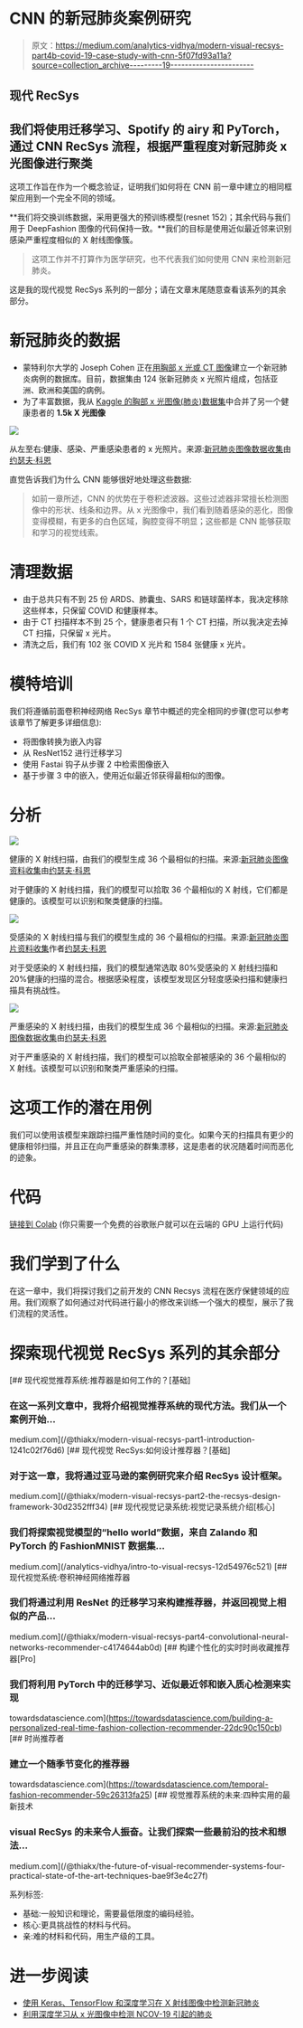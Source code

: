# CNN 的新冠肺炎案例研究

> 原文：<https://medium.com/analytics-vidhya/modern-visual-recsys-part4b-covid-19-case-study-with-cnn-5f07fd93a11a?source=collection_archive---------19----------------------->

## 现代 RecSys

## 我们将使用迁移学习、Spotify 的 airy 和 PyTorch，通过 CNN RecSys 流程，根据严重程度对新冠肺炎 x 光图像进行聚类

这项工作旨在作为一个概念验证，证明我们如何将在 CNN 前一章中建立的相同框架应用到一个完全不同的领域。

**我们将交换训练数据，采用更强大的预训练模型(resnet 152)；其余代码与我们用于 DeepFashion 图像的代码保持一致。**我们的目标是使用近似最近邻来识别感染严重程度相似的 X 射线图像簇。

> 这项工作并不打算作为医学研究，也不代表我们如何使用 CNN 来检测新冠肺炎。

这是我的现代视觉 RecSys 系列的一部分；请在文章末尾随意查看该系列的其余部分。

# 新冠肺炎的数据

*   蒙特利尔大学的 Joseph Cohen 正在[用胸部 x 光或 CT 图像](https://github.com/ieee8023/covid-chestxray-dataset)建立一个新冠肺炎病例的数据库。目前，数据集由 124 张新冠肺炎 x 光照片组成，包括亚洲、欧洲和美国的病例。
*   为了丰富数据，我从 [Kaggle 的胸部 x 光图像(肺炎)数据集](https://www.kaggle.com/paultimothymooney/chest-xray-pneumonia)中合并了另一个健康患者的 **1.5k X 光图像**

![](img/35061c9cc5222701edee1db2bd99c815.png)

从左至右:健康、感染、严重感染患者的 x 光照片。来源:[新冠肺炎图像数据收集](https://github.com/ieee8023/covid-chestxray-dataset)由[约瑟夫·科恩](https://josephpcohen.com/w/)

直觉告诉我们为什么 CNN 能够很好地处理这些数据:

> 如前一章所述，CNN 的优势在于卷积滤波器。这些过滤器非常擅长检测图像中的形状、线条和边界。从 x 光图像中，我们看到随着感染的恶化，图像变得模糊，有更多的白色区域，胸腔变得不明显；这些都是 CNN 能够获取和学习的视觉线索。

# 清理数据

*   由于总共只有不到 25 份 ARDS、肺囊虫、SARS 和链球菌样本，我决定移除这些样本，只保留 COVID 和健康样本。
*   由于 CT 扫描样本不到 25 个，健康患者只有 1 个 CT 扫描，所以我决定去掉 CT 扫描，只保留 x 光片。
*   清洗之后，我们有 102 张 COVID X 光片和 1584 张健康 x 光片。

# 模特培训

我们将遵循前面卷积神经网络 RecSys 章节中概述的完全相同的步骤(您可以参考该章节了解更多详细信息):

*   将图像转换为嵌入内容
*   从 ResNet152 进行迁移学习
*   使用 Fastai 钩子从步骤 2 中检索图像嵌入
*   基于步骤 3 中的嵌入，使用近似最近邻获得最相似的图像。

# 分析

![](img/cd85af5d3d9d2f9af215f08f4d00ffae.png)

健康的 X 射线扫描，由我们的模型生成 36 个最相似的扫描。来源:[新冠肺炎图像资料收集](https://github.com/ieee8023/covid-chestxray-dataset)由[约瑟夫·科恩](https://josephpcohen.com/w/)

对于健康的 X 射线扫描，我们的模型可以拾取 36 个最相似的 X 射线，它们都是健康的。该模型可以识别和聚类健康的扫描。

![](img/8eacfc50ee8337eecfad5cbce44d509d.png)

受感染的 X 射线扫描与我们的模型生成的 36 个最相似的扫描。来源:[新冠肺炎图片资料收集](https://github.com/ieee8023/covid-chestxray-dataset)作者[约瑟夫·科恩](https://josephpcohen.com/w/)

对于受感染的 X 射线扫描，我们的模型通常选取 80%受感染的 X 射线扫描和 20%健康的扫描的混合。根据感染程度，该模型发现区分轻度感染扫描和健康扫描具有挑战性。

![](img/4b4030d4713ce68439858d77a372b958.png)

严重感染的 X 射线扫描，由我们的模型生成 36 个最相似的扫描。来源:[新冠肺炎图像数据收集](https://github.com/ieee8023/covid-chestxray-dataset)由[约瑟夫·科恩](https://josephpcohen.com/w/)

对于严重感染的 X 射线扫描，我们的模型可以拾取全部被感染的 36 个最相似的 X 射线。该模型可以识别和聚类严重感染的扫描。

# 这项工作的潜在用例

我们可以使用该模型来跟踪扫描严重性随时间的变化。如果今天的扫描具有更少的健康相邻扫描，并且正在向严重感染的群集漂移，这是患者的状况随着时间而恶化的迹象。

# 代码

[链接到 Colab](https://colab.research.google.com/gist/thiakx/79a247354065c4428d084271fabf2b73/covid-19-case-study-with-cnn.ipynb) (你只需要一个免费的谷歌账户就可以在云端的 GPU 上运行代码)

# 我们学到了什么

在这一章中，我们将探讨我们之前开发的 CNN Recsys 流程在医疗保健领域的应用。我们观察了如何通过对代码进行最小的修改来训练一个强大的模型，展示了我们流程的灵活性。

# 探索现代视觉 RecSys 系列的其余部分

[](/@thiakx/modern-visual-recsys-part1-introduction-1241c02f76d6) [## 现代视觉推荐系统:推荐器是如何工作的？[基础]

### 在这一系列文章中，我将介绍视觉推荐系统的现代方法。我们从一个案例开始…

medium.com](/@thiakx/modern-visual-recsys-part1-introduction-1241c02f76d6) [](/@thiakx/modern-visual-recsys-part2-the-recsys-design-framework-30d2352fff34) [## 现代视觉 RecSys:如何设计推荐器？[基础]

### 对于这一章，我将通过亚马逊的案例研究来介绍 RecSys 设计框架。

medium.com](/@thiakx/modern-visual-recsys-part2-the-recsys-design-framework-30d2352fff34) [](/analytics-vidhya/intro-to-visual-recsys-12d54976c521) [## 现代视觉记录系统:视觉记录系统介绍[核心]

### 我们将探索视觉模型的“hello world”数据，来自 Zalando 和 PyTorch 的 FashionMNIST 数据集…

medium.com](/analytics-vidhya/intro-to-visual-recsys-12d54976c521) [](/@thiakx/modern-visual-recsys-part4-convolutional-neural-networks-recommender-c4174644ab0d) [## 现代视觉系统:卷积神经网络推荐器

### 我们将通过利用 ResNet 的迁移学习来构建推荐器，并返回视觉上相似的产品…

medium.com\](/@thiakx/modern-visual-recsys-part4-convolutional-neural-networks-recommender-c4174644ab0d) [](https://towardsdatascience.com/building-a-personalized-real-time-fashion-collection-recommender-22dc90c150cb) [## 构建个性化的实时时尚收藏推荐器[Pro]

### 我们将利用 PyTorch 中的迁移学习、近似最近邻和嵌入质心检测来实现

towardsdatascience.com](https://towardsdatascience.com/building-a-personalized-real-time-fashion-collection-recommender-22dc90c150cb) [](https://towardsdatascience.com/temporal-fashion-recommender-59c26313fa25) [## 时尚推荐者

### 建立一个随季节变化的推荐器

towardsdatascience.com](https://towardsdatascience.com/temporal-fashion-recommender-59c26313fa25) [](/@thiakx/the-future-of-visual-recommender-systems-four-practical-state-of-the-art-techniques-bae9f3e4c27f) [## 视觉推荐系统的未来:四种实用的最新技术

### visual RecSys 的未来令人振奋。让我们探索一些最前沿的技术和想法…

medium.com](/@thiakx/the-future-of-visual-recommender-systems-four-practical-state-of-the-art-techniques-bae9f3e4c27f) 

系列标签:

*   基础:一般知识和理论，需要最低限度的编码经验。
*   核心:更具挑战性的材料与代码。
*   亲:难的材料和代码，用生产级的工具。

# 进一步阅读

*   [使用 Keras、TensorFlow 和深度学习在 X 射线图像中检测新冠肺炎](https://www.pyimagesearch.com/2020/03/16/detecting-covid-19-in-x-ray-images-with-keras-tensorflow-and-deep-learning/?fbclid=IwAR0DE2Boiy7JxlHBV8DC91ggEJ7TWTEPKK9K9TFqp0tUUEakHyueSo8OFw4)
*   [利用深度学习从 x 光图像中检测 NCOV-19 引起的肺炎](https://towardsdatascience.com/using-deep-learning-to-detect-ncov-19-from-x-ray-images-1a89701d1acd)